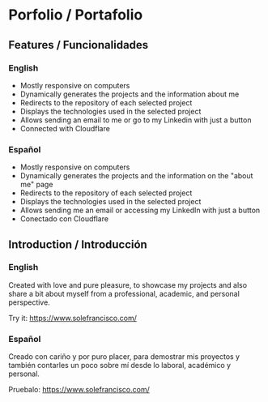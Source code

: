 # Porfolio / Portafolio

## Features / Funcionalidades

### English
- Mostly responsive on computers
- Dynamically generates the projects and the information about me
- Redirects to the repository of each selected project
- Displays the technologies used in the selected project
- Allows sending an email to me or go to my Linkedin with just a button
- Connected with Cloudflare

### Español
- Mostly responsive on computers
- Dynamically generates the projects and the information on the "about me" page
- Redirects to the repository of each selected project
- Displays the technologies used in the selected project
- Allows sending me an email or accessing my LinkedIn with just a button
- Conectado con Cloudflare

## Introduction / Introducción

### English
Created with love and pure pleasure, to showcase my projects and also share a bit about myself from a professional, academic, and personal perspective.

Try it: https://www.solefrancisco.com/

### Español
Creado con cariño y por puro placer, para demostrar mis proyectos y también contarles un poco sobre mí desde lo laboral, académico y personal.

Pruebalo: https://www.solefrancisco.com/
